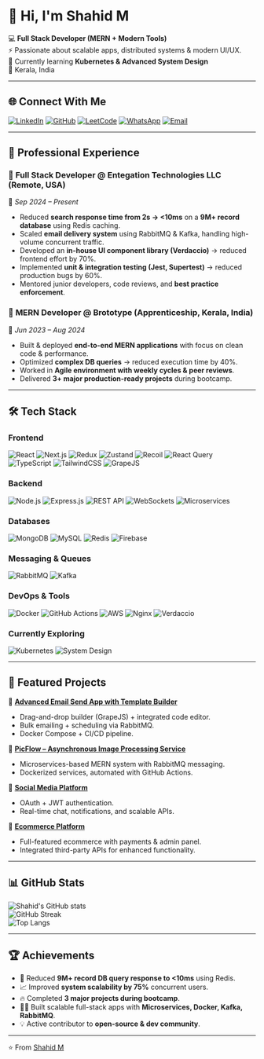 # 👋 Hi, I'm Shahid M  

💻 **Full Stack Developer (MERN + Modern Tools)**  
⚡ Passionate about scalable apps, distributed systems & modern UI/UX.  
🌱 Currently learning **Kubernetes & Advanced System Design**  
📍 Kerala, India  

---

## 🌐 Connect With Me  
[![LinkedIn](https://img.shields.io/badge/LinkedIn-0A66C2?style=for-the-badge&logo=linkedin&logoColor=white)](https://www.linkedin.com/in/shahid-m/) [![GitHub](https://img.shields.io/badge/GitHub-181717?style=for-the-badge&logo=github&logoColor=white)](https://github.com/ShahidKollam) [![LeetCode](https://img.shields.io/badge/LeetCode-FFA116?style=for-the-badge&logo=leetcode&logoColor=white)](https://leetcode.com/) [![WhatsApp](https://img.shields.io/badge/WhatsApp-25D366?style=for-the-badge&logo=whatsapp&logoColor=white)](https://wa.me/918606504004) [![Email](https://img.shields.io/badge/Email-D14836?style=for-the-badge&logo=gmail&logoColor=white)](mailto:shahidkollam333@gmail.com)  

---

## 🏢 Professional Experience  

### 🚀 **Full Stack Developer @ Entegation Technologies LLC (Remote, USA)**  
📅 *Sep 2024 – Present*  
- Reduced **search response time from 2s → <10ms** on a **9M+ record database** using Redis caching.  
- Scaled **email delivery system** using RabbitMQ & Kafka, handling high-volume concurrent traffic.  
- Developed an **in-house UI component library (Verdaccio)** → reduced frontend effort by 70%.  
- Implemented **unit & integration testing (Jest, Supertest)** → reduced production bugs by 60%.  
- Mentored junior developers, code reviews, and **best practice enforcement**.  

### 🔧 **MERN Developer @ Brototype (Apprenticeship, Kerala, India)**  
📅 *Jun 2023 – Aug 2024*  
- Built & deployed **end-to-end MERN applications** with focus on clean code & performance.  
- Optimized **complex DB queries** → reduced execution time by 40%.  
- Worked in **Agile environment with weekly cycles & peer reviews**.  
- Delivered **3+ major production-ready projects** during bootcamp.  

---

## 🛠️ Tech Stack  

### **Frontend**  
![React](https://img.shields.io/badge/React-20232A?style=for-the-badge&logo=react&logoColor=61DAFB) ![Next.js](https://img.shields.io/badge/Next.js-000000?style=for-the-badge&logo=next.js&logoColor=white) ![Redux](https://img.shields.io/badge/Redux-593D88?style=for-the-badge&logo=redux&logoColor=white) ![Zustand](https://img.shields.io/badge/Zustand-181717?style=for-the-badge&logo=zustand&logoColor=white) ![Recoil](https://img.shields.io/badge/Recoil-000000?style=for-the-badge&logo=recoil&logoColor=white) ![React Query](https://img.shields.io/badge/React_Query-FF4154?style=for-the-badge&logo=react-query&logoColor=white) ![TypeScript](https://img.shields.io/badge/TypeScript-007ACC?style=for-the-badge&logo=typescript&logoColor=white) ![TailwindCSS](https://img.shields.io/badge/TailwindCSS-38B2AC?style=for-the-badge&logo=tailwind-css&logoColor=white) ![GrapeJS](https://img.shields.io/badge/GrapeJS-5D2F86?style=for-the-badge&logoColor=white)  

### **Backend**  
![Node.js](https://img.shields.io/badge/Node.js-43853D?style=for-the-badge&logo=node.js&logoColor=white) ![Express.js](https://img.shields.io/badge/Express.js-000000?style=for-the-badge&logo=express&logoColor=white) ![REST API](https://img.shields.io/badge/REST_API-005571?style=for-the-badge&logoColor=white) ![WebSockets](https://img.shields.io/badge/WebSockets-FF6F00?style=for-the-badge&logo=socket.io&logoColor=white) ![Microservices](https://img.shields.io/badge/Microservices-FF5733?style=for-the-badge&logoColor=white)  

### **Databases**  
![MongoDB](https://img.shields.io/badge/MongoDB-4ea94b?style=for-the-badge&logo=mongodb&logoColor=white) ![MySQL](https://img.shields.io/badge/MySQL-005C84?style=for-the-badge&logo=mysql&logoColor=white) ![Redis](https://img.shields.io/badge/Redis-DC382D?style=for-the-badge&logo=redis&logoColor=white) ![Firebase](https://img.shields.io/badge/Firebase-FFCA28?style=for-the-badge&logo=firebase&logoColor=black)  

### **Messaging & Queues**  
![RabbitMQ](https://img.shields.io/badge/RabbitMQ-FF6600?style=for-the-badge&logo=rabbitmq&logoColor=white) ![Kafka](https://img.shields.io/badge/Kafka-231F20?style=for-the-badge&logo=apache-kafka&logoColor=white)  

### **DevOps & Tools**  
![Docker](https://img.shields.io/badge/Docker-2496ED?style=for-the-badge&logo=docker&logoColor=white) ![GitHub Actions](https://img.shields.io/badge/GitHub_Actions-2088FF?style=for-the-badge&logo=github-actions&logoColor=white) ![AWS](https://img.shields.io/badge/AWS-FF9900?style=for-the-badge&logo=amazonaws&logoColor=white) ![Nginx](https://img.shields.io/badge/Nginx-009639?style=for-the-badge&logo=nginx&logoColor=white) ![Verdaccio](https://img.shields.io/badge/Verdaccio-4B275F?style=for-the-badge&logoColor=white)  

### **Currently Exploring**  
![Kubernetes](https://img.shields.io/badge/Kubernetes-326CE5?style=for-the-badge&logo=kubernetes&logoColor=white) ![System Design](https://img.shields.io/badge/System%20Design-1E90FF?style=for-the-badge&logoColor=white)  

---

## 📂 Featured Projects  

🔹 **[Advanced Email Send App with Template Builder](https://github.com/ShahidKollam/)**  
- Drag-and-drop builder (GrapeJS) + integrated code editor.  
- Bulk emailing + scheduling via RabbitMQ.  
- Docker Compose + CI/CD pipeline.  

🔹 **[PicFlow – Asynchronous Image Processing Service](https://github.com/ShahidKollam/)**  
- Microservices-based MERN system with RabbitMQ messaging.  
- Dockerized services, automated with GitHub Actions.  

🔹 **[Social Media Platform](https://github.com/ShahidKollam/)**  
- OAuth + JWT authentication.  
- Real-time chat, notifications, and scalable APIs.  

🔹 **[Ecommerce Platform](https://github.com/ShahidKollam/)**  
- Full-featured ecommerce with payments & admin panel.  
- Integrated third-party APIs for enhanced functionality.  

---

## 📊 GitHub Stats  

![Shahid's GitHub stats](https://github-readme-stats.vercel.app/api?username=ShahidKollam&show_icons=true&theme=radical)  
![GitHub Streak](https://streak-stats.demolab.com?user=ShahidKollam&theme=radical)  
![Top Langs](https://github-readme-stats.vercel.app/api/top-langs/?username=ShahidKollam&layout=compact&theme=radical)  

---

## 🏆 Achievements  
- 🚀 Reduced **9M+ record DB query response to <10ms** using Redis.  
- 📈 Improved **system scalability by 75%** concurrent users.  
- 🔥 Completed **3 major projects during bootcamp**.  
- 👨‍💻 Built scalable full-stack apps with **Microservices, Docker, Kafka, RabbitMQ**.  
- 💡 Active contributor to **open-source & dev community**.  

---

⭐️ From [Shahid M](https://github.com/ShahidKollam)  
